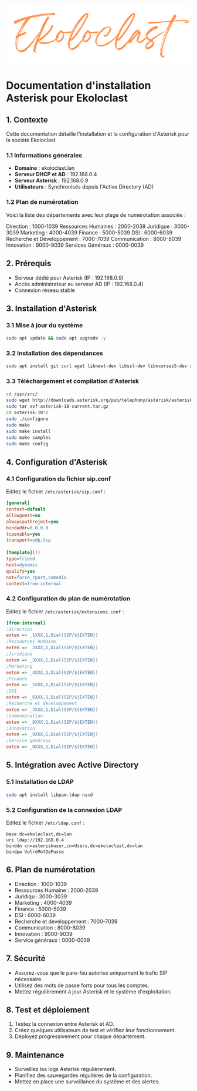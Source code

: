 <div align="center"> 

![logo](https://github.com/WildCodeSchool/TSSR-2405-P3-G3-BuildYourInfra-Ekoloclast/blob/s04/ressources/charte/ekoloclasttitreok.png)   

</div>

# Documentation d'installation Asterisk pour Ekoloclast

## 1. Contexte

Cette documentation détaille l'installation et la configuration d'Asterisk pour la société Ekoloclast.

### 1.1 Informations générales

- **Domaine** : ekoloclast.lan
- **Serveur DHCP et AD** : 192.168.0.4
- **Serveur Asterisk** : 192.168.0.9
- **Utilisateurs** : Synchronisés depuis l'Active Directory (AD)

### 1.2 Plan de numérotation
Voici la liste des départements avec leur plage de numérotation associée :

Direction : 1000-1039
Ressources Humaines : 2000-2039
Juridique : 3000-3039
Marketing : 4000-4039
Finance : 5000-5039
DSI : 6000-6039
Recherche et Développement : 7000-7039
Communication : 8000-8039
Innovation : 9000-9039
Services Généraux : 0000-0039

## 2. Prérequis

- Serveur dédié pour Asterisk (IP : 192.168.0.9)
- Accès administrateur au serveur AD (IP : 192.168.0.4)
- Connexion réseau stable

## 3. Installation d'Asterisk

### 3.1 Mise à jour du système

```bash
sudo apt update && sudo apt upgrade -y
```

### 3.2 Installation des dépendances

```bash
sudo apt install git curl wget libnewt-dev libssl-dev libncurses5-dev subversion libsqlite3-dev build-essential libjansson-dev libxml2-dev uuid-dev
```

### 3.3 Téléchargement et compilation d'Asterisk

```bash
cd /usr/src/
sudo wget http://downloads.asterisk.org/pub/telephony/asterisk/asterisk-18-current.tar.gz
sudo tar xvf asterisk-18-current.tar.gz
cd asterisk-18*/
sudo ./configure
sudo make
sudo make install
sudo make samples
sudo make config
```

## 4. Configuration d'Asterisk

### 4.1 Configuration du fichier sip.conf

Editez le fichier `/etc/asterisk/sip.conf` :

```ini
[general]
context=default
allowguest=no
alwaysauthreject=yes
bindaddr=0.0.0.0
tcpenable=yes
transport=udp,tcp

[template](!)
type=friend
host=dynamic
qualify=yes
nat=force_rport,comedia
context=from-internal
```

### 4.2 Configuration du plan de numérotation

Editez le fichier `/etc/asterisk/extensions.conf` :

```ini
[from-internal]
;Direction
exten => _1XXX,1,Dial(SIP/${EXTEN})
;Ressources Humaine
exten => _2XXX,1,Dial(SIP/${EXTEN})
;Juridique
exten => _3XXX,1,Dial(SIP/${EXTEN})
;Marketing
exten => _4XXX,1,Dial(SIP/${EXTEN})
;Finance
exten => _5XXX,1,Dial(SIP/${EXTEN})
;DSI
exten => _6XXX,1,Dial(SIP/${EXTEN})
;Recherche et developpement
exten => _7XXX,1,Dial(SIP/${EXTEN})
;Communication
exten => _8XXX,1,Dial(SIP/${EXTEN})
;Innovation
exten => _9XXX,1,Dial(SIP/${EXTEN})
;Service généraux
exten => _0XXX,1,Dial(SIP/${EXTEN})
```

## 5. Intégration avec Active Directory

### 5.1 Installation de LDAP

```bash
sudo apt install libpam-ldap nscd
```

### 5.2 Configuration de la connexion LDAP

Editez le fichier `/etc/ldap.conf` :

```
base dc=ekoloclast,dc=lan
uri ldap://192.168.0.4
binddn cn=asteriskuser,cn=Users,dc=ekoloclast,dc=lan
bindpw VotreMotDePasse
```

## 6. Plan de numérotation

- Direction : 1000-1039
- Ressources Humaine : 2000-2039
- Juridiqu : 3000-3039
- Marketing : 4000-4039
- Finance : 5000-5039
- DSI : 6000-6039
- Recherche et developpement : 7000-7039
- Communication : 8000-8039
- Innovation : 9000-9039
- Service généraux : 0000-0039

## 7. Sécurité

- Assurez-vous que le pare-feu autorise uniquement le trafic SIP nécessaire.
- Utilisez des mots de passe forts pour tous les comptes.
- Mettez régulièrement à jour Asterisk et le système d'exploitation.

## 8. Test et déploiement

1. Testez la connexion entre Asterisk et AD.
2. Créez quelques utilisateurs de test et vérifiez leur fonctionnement.
3. Déployez progressivement pour chaque département.

## 9. Maintenance

- Surveillez les logs Asterisk régulièrement.
- Planifiez des sauvegardes régulières de la configuration.
- Mettez en place une surveillance du système et des alertes.
